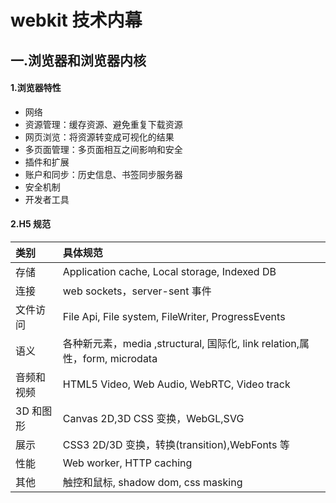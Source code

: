 # webkit 技术内幕

## 一.浏览器和浏览器内核

#### 1.浏览器特性

-   网络
-   资源管理：缓存资源、避免重复下载资源
-   网页浏览：将资源转变成可视化的结果
-   多页面管理：多页面相互之间影响和安全
-   插件和扩展
-   账户和同步：历史信息、书签同步服务器
-   安全机制
-   开发者工具

#### 2.H5 规范

| 类别       | 具体规范                                                                   |
| :--------- | :------------------------------------------------------------------------- |
| 存储       | Application cache, Local storage, Indexed DB                               |
| 连接       | web sockets，server-sent 事件                                              |
| 文件访问   | File Api, File system, FileWriter, ProgressEvents                          |
| 语义       | 各种新元素，media ,structural, 国际化, link relation,属性，form, microdata |
| 音频和视频 | HTML5 Video, Web Audio, WebRTC, Video track                                |
| 3D 和图形  | Canvas 2D,3D CSS 变换，WebGL,SVG                                           |
| 展示       | CSS3 2D/3D 变换，转换(transition),WebFonts 等                              |
| 性能       | Web worker, HTTP caching                                                   |
| 其他       | 触控和鼠标, shadow dom, css masking                                        |
